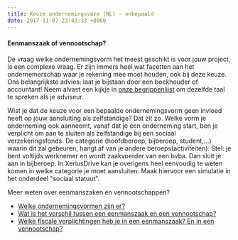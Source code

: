 ```yaml
---
title: Keuze ondernemingsvorm (NL) - onbepaald
date: 2017-11-07 23:43:33 +0000
---
```

#### Eenmanszaak of vennootschap?

De vraag welke ondernemingsvorm het meest geschikt is voor jouw project, is een complexe vraag. Er zijn immers heel wat facetten aan het ondernemerschap waar je rekening mee moet houden, ook bij deze keuze. Ons belangrijkste advies: laat je bijstaan door een boekhouder of accountant! Neem alvast een kijkje in [onze begrippenlijst](https://www.xerius.be/begrippenlijst) om dezelfde taal te spreken als je adviseur.

Wist je dat de keuze voor een bepaalde ondernemingsvorm geen invloed heeft op jouw aansluiting als zelfstandige? Dat zit zo. Welke vorm je onderneming ook aanneemt, vanaf dat je een onderneming start, ben je verplicht om aan te sluiten als zelfstandige bij een sociaal verzekeringsfonds. De categorie (hoofdberoep, bijberoep, student,...) waarin dit zal gebeuren, hangt af van je andere beroeps(activiteiten). Stel: je bent voltijds werknemer en wordt zaakvoerder van een bvba. Dan sluit je aan in bijberoep. In XeriusDrive kan je overigens heel eenvoudig te weten komen in welke categorie je moet aansluiten. Maak hiervoor een simulatie in het onderdeel "sociaal statuut".

Meer weten over eenmanszaken en vennootschappen?

* [Welke ondernemingsvormen zijn er?](http://www.xerius.be/zelfstandigen/start-eigen-zaak/juridische-vorm/)
* [Wat is het verschil tussen een eenmanszaak en een vennootschap?](http://www.xerius.be/blog/zelfstandige-worden-eenmanszaak-vennootschap/)
* [Welke fiscale verplichtingen heb je in een eenmanszaak? En in een vennootschap?](https://www.vlaanderen.be/nl/ondernemen/boekhouding-belastingen-en-fiscaliteit/belastingen-voor-startende-ondernemers)